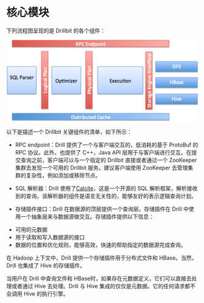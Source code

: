 # 核心模块

下列流程图呈现的是 Drillbit 的各个组件：

![DrillbitModules](../res/DrillbitModules.png)

以下是描述一个 Drillbit 关键组件的清单，如下所示：

* RPC endpoint：Drill 提供了一个与客户端交互的，低消耗的基于 ProtoBuf 的 RPC 协议。此外，也提供了 C++，Java API 层用于与客户端进行交互。在提交查询之前，客户端可以与一个指定的 Drillbit 直接或者通过一个 ZooKeeper 集群去发现一个可用的 Drillbit 服务。建议客户端使用 ZooKeeper 去管理集群的复杂性，例如添加或移除节点。

* SQL 解析器：Drill 使用了[Calcite](http://calcite.apache.org/)，这是一个开源的 SQL 解析框架，解析接收到的查询。该解析器的组件是语言无关性的，能够友好的表示逻辑查询计划。

* 存储插件接口：Drill 在数据源的顶层提供一个查询层。存储插件在 Drill 中使用一个抽象层来与数据源做交互。存储插件提供以下信息：
- 可用的元数据
- 用于读取和写入数据源的接口
- 数据的位置和优化规则，能够高效，快速的帮助指定的数据源完成查询。

在 Hadoop 上下文中，Drill 提供一个存储插件用于分布式文件和 HBase。当然， Drill 也集成了 Hive 的存储插件。

当用户在 Drill 中查询文件和 HBase时，如果存在元数据定义，它们可以直接去处理或者通过 Hive 去处理。Drill 与 Hive 集成的仅仅是元数据。它的任何请求都不会调用 Hive 的执行引擎。
